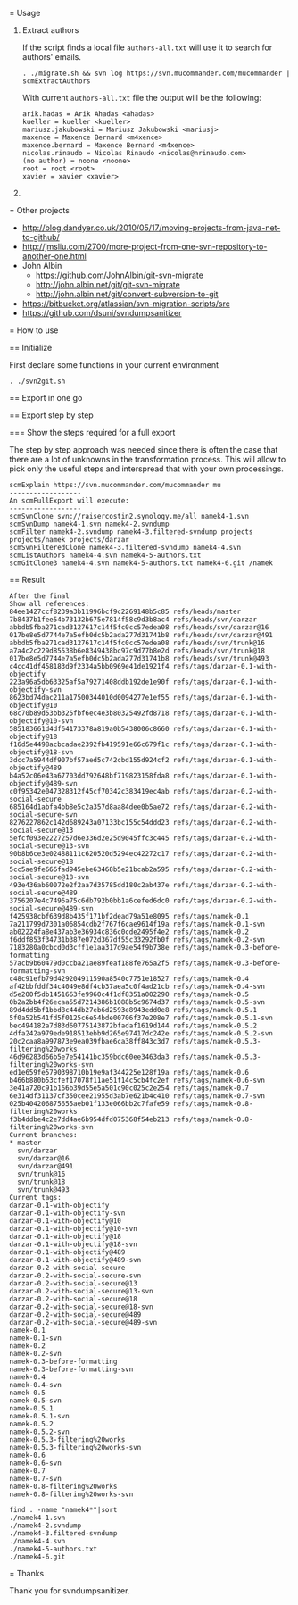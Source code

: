 = Usage

1. Extract authors

	If the script finds a local file `authors-all.txt` will use it to search for authors' emails.

	```
	. ./migrate.sh && svn log https://svn.mucommander.com/mucommander | scmExtractAuthors
	```
	

	With current `authors-all.txt` file the output will be the following:

	```
	arik.hadas = Arik Ahadas <ahadas>
	kueller = kueller <kueller>
	mariusz.jakubowski = Mariusz Jakubowski <mariusj>
	maxence = Maxence Bernard <m4xence>
	maxence.bernard = Maxence Bernard <m4xence>
	nicolas.rinaudo = Nicolas Rinaudo <nicolas@nrinaudo.com>
	(no author) = noone <noone>
	root = root <root>
	xavier = xavier <xavier>
	```

2. 

= Other projects

- http://blog.dandyer.co.uk/2010/05/17/moving-projects-from-java-net-to-github/
- http://jmsliu.com/2700/more-project-from-one-svn-repository-to-another-one.html
- John Albin
  - https://github.com/JohnAlbin/git-svn-migrate
  - http://john.albin.net/git/git-svn-migrate
  - http://john.albin.net/git/convert-subversion-to-git
- https://bitbucket.org/atlassian/svn-migration-scripts/src
- https://github.com/dsuni/svndumpsanitizer

= How to use

== Initialize

First declare some functions in your current environment

	. ./svn2git.sh

== Export in one go


== Export step by step

=== Show the steps required for a full export

The step by step approach was needed since there is often the case that there are a lot of unknowns in the transformation process.
This will allow to pick only the useful steps and interspread that with your own processings.

	scmExplain https://svn.mucommander.com/mucommander mu
	------------------
	An scmFullExport will execute:
	------------------
	scmSvnClone svn://raisercostin2.synology.me/all namek4-1.svn
	scmSvnDump namek4-1.svn namek4-2.svndump
	scmFilter namek4-2.svndump namek4-3.filtered-svndump projects projects/namek projects/darzar
	scmSvnFilteredClone namek4-3.filtered-svndump namek4-4.svn
	scmListAuthors namek4-4.svn namek4-5-authors.txt
	scmGitClone3 namek4-4.svn namek4-5-authors.txt namek4-6.git /namek


== Result

	After the final 
	Show all references:
	84ee1427ccf8239a3b11996bcf9c2269148b5c85 refs/heads/master
	7b8437b1fee54b73132b675e7814f58c9d3b8ac4 refs/heads/svn/darzar
	abbdb5fba271cad3127617c14f5fc0cc57edea08 refs/heads/svn/darzar@16
	017be8e5d7744e7a5efb0dc5b2ada277d31741b8 refs/heads/svn/darzar@491
	abbdb5fba271cad3127617c14f5fc0cc57edea08 refs/heads/svn/trunk@16
	a7a4c2c229d85538b6e8349438bc97c9d77b8e2d refs/heads/svn/trunk@18
	017be8e5d7744e7a5efb0dc5b2ada277d31741b8 refs/heads/svn/trunk@493
	c4cc41df458183d9f2334a5bb0969e41de1921f4 refs/tags/darzar-0.1-with-objectify
	223a96a5db63325af5a79271408ddb192de1e90f refs/tags/darzar-0.1-with-objectify-svn
	8623bd74dac211a17500344010d0094277e1ef55 refs/tags/darzar-0.1-with-objectify@10
	68c70b89d53bb325fbf6ec4e3b80325492fd8718 refs/tags/darzar-0.1-with-objectify@10-svn
	585183661d4df64173378a819a0b5438006c8660 refs/tags/darzar-0.1-with-objectify@18
	f16d5e4498acbcadae2392fb419591e66c679f1c refs/tags/darzar-0.1-with-objectify@18-svn
	3dcc7a5944df907bf57aed5c742cbd155d924cf2 refs/tags/darzar-0.1-with-objectify@489
	b4a52c06e43a67703dd792648bf719823158fda8 refs/tags/darzar-0.1-with-objectify@489-svn
	c0f95342e047328312f45cf70342c383419ec4ab refs/tags/darzar-0.2-with-social-secure
	685164d1abfa4bb8e5c2a357d8aa84dee0b5ae72 refs/tags/darzar-0.2-with-social-secure-svn
	8276227862c142d689243a07133bc155c54ddd23 refs/tags/darzar-0.2-with-social-secure@13
	5efcf093e2227257d6e336d2e25d9045ffc3c445 refs/tags/darzar-0.2-with-social-secure@13-svn
	90b8b6ce3e02488111c620520d5294ec42272c17 refs/tags/darzar-0.2-with-social-secure@18
	5cc5ae9fe666fad945ebe63468b5e21bcab2a595 refs/tags/darzar-0.2-with-social-secure@18-svn
	493e436ab60072e2f2aa7d35785dd180c2ab437e refs/tags/darzar-0.2-with-social-secure@489
	3756207e4c7496a75c6db792b0bb1a6cefed6dc0 refs/tags/darzar-0.2-with-social-secure@489-svn
	f425938cbf639d8b435f171bf2dead79a51e8095 refs/tags/namek-0.1
	7a211799d7301a06854cdb2f767f6cae9614f19a refs/tags/namek-0.1-svn
	ab02224fa8e437ab3e36934c836c0cde2495f4e2 refs/tags/namek-0.2
	f6ddf853f34731b387e072d367df55c33292fb0f refs/tags/namek-0.2-svn
	7183280a0cbcd0d3cff1e1aa317d9ae54f9b738e refs/tags/namek-0.3-before-formatting
	57acb9b60479d0ccba21ae89feaf188fe765a2f5 refs/tags/namek-0.3-before-formatting-svn
	c48c91efb79d429204911590a8540c7751e18527 refs/tags/namek-0.4
	af42bbfddf34c4049e8df4cb37aea5c0f4ad21cb refs/tags/namek-0.4-svn
	d5e200f5db1451663fe9960c4f1df8351a002290 refs/tags/namek-0.5
	0b2a2bb4f26ecaa55d7214386b1088b5c9674d37 refs/tags/namek-0.5-svn
	89d4dd5bf1bbd8c44db27eb6d2593e8943edd0e8 refs/tags/namek-0.5.1
	5f0a52b541fd5f0125c6e54bde00706f37e208e7 refs/tags/namek-0.5.1-svn
	bec494182a7d83d60775143872bfadaf1619d144 refs/tags/namek-0.5.2
	4dfa242a979ede918513ebb9d265e97417dc242e refs/tags/namek-0.5.2-svn
	20c2caa8a997873e9ea039fbae6ca38ff843c3d7 refs/tags/namek-0.5.3-filtering%20works
	46d96283d66b5e7e54141bc359bdc60ee3463da3 refs/tags/namek-0.5.3-filtering%20works-svn
	ed1e659fe5790398710b19e9af344225e128f19a refs/tags/namek-0.6
	b466b880b53cfef17078f11ae51f14c5cb4fc2ef refs/tags/namek-0.6-svn
	3e41a720c91b166b39d55e5a501c90c025c2e254 refs/tags/namek-0.7
	6e314df31137cf350cee21955d3ab7e621b4c410 refs/tags/namek-0.7-svn
	025b404206875655aeb01f133e066bb2c7fafe59 refs/tags/namek-0.8-filtering%20works
	f3b4ddbe4c2e7dd4ae6b954dfd075368f54eb213 refs/tags/namek-0.8-filtering%20works-svn
	Current branches:
	* master
	  svn/darzar
	  svn/darzar@16
	  svn/darzar@491
	  svn/trunk@16
	  svn/trunk@18
	  svn/trunk@493
	Current tags:
	darzar-0.1-with-objectify
	darzar-0.1-with-objectify-svn
	darzar-0.1-with-objectify@10
	darzar-0.1-with-objectify@10-svn
	darzar-0.1-with-objectify@18
	darzar-0.1-with-objectify@18-svn
	darzar-0.1-with-objectify@489
	darzar-0.1-with-objectify@489-svn
	darzar-0.2-with-social-secure
	darzar-0.2-with-social-secure-svn
	darzar-0.2-with-social-secure@13
	darzar-0.2-with-social-secure@13-svn
	darzar-0.2-with-social-secure@18
	darzar-0.2-with-social-secure@18-svn
	darzar-0.2-with-social-secure@489
	darzar-0.2-with-social-secure@489-svn
	namek-0.1
	namek-0.1-svn
	namek-0.2
	namek-0.2-svn
	namek-0.3-before-formatting
	namek-0.3-before-formatting-svn
	namek-0.4
	namek-0.4-svn
	namek-0.5
	namek-0.5-svn
	namek-0.5.1
	namek-0.5.1-svn
	namek-0.5.2
	namek-0.5.2-svn
	namek-0.5.3-filtering%20works
	namek-0.5.3-filtering%20works-svn
	namek-0.6
	namek-0.6-svn
	namek-0.7
	namek-0.7-svn
	namek-0.8-filtering%20works
	namek-0.8-filtering%20works-svn

	find . -name "namek4*"|sort
	./namek4-1.svn
	./namek4-2.svndump
	./namek4-3.filtered-svndump
	./namek4-4.svn
	./namek4-5-authors.txt
	./namek4-6.git


= Thanks

Thank you for svndumpsanitizer.